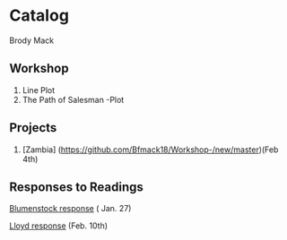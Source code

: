 # Catalog 

Brody Mack

## Workshop 

1. Line Plot 
2. The Path of  Salesman -Plot 

## Projects

1. [Zambia] (https://github.com/Bfmack18/Workshop-/new/master)(Feb 4th)

## Responses to Readings
[Blumenstock response](https://github.com/Bfmack18/Workshop-/blob/master/Blumenstock.md) ( Jan. 27) 

[Lloyd response](https://github.com/Bfmack18/Workshop-/blob/master/Lloyd.md) (Feb. 10th)
